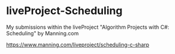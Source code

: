 # liveProject-Scheduling
My submissions within the liveProject "Algorithm Projects with C#: Scheduling" by Manning.com

https://www.manning.com/liveproject/scheduling-c-sharp
